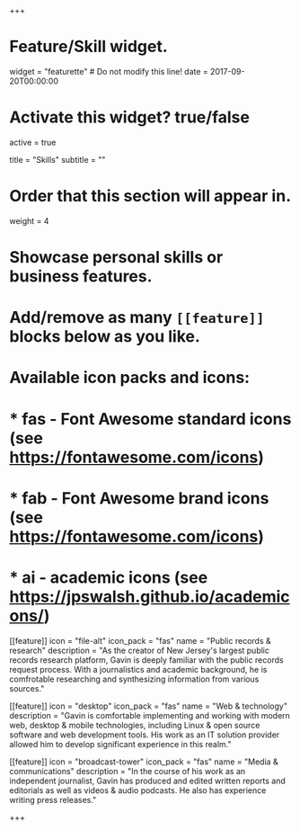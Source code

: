 +++
# Feature/Skill widget.
widget = "featurette"  # Do not modify this line!
date = 2017-09-20T00:00:00

# Activate this widget? true/false
active = true

title = "Skills"
subtitle = ""

# Order that this section will appear in.
weight = 4

# Showcase personal skills or business features.
# 
# Add/remove as many `[[feature]]` blocks below as you like.
# 
# Available icon packs and icons:
# * fas - Font Awesome standard icons (see https://fontawesome.com/icons)
# * fab - Font Awesome brand icons (see https://fontawesome.com/icons)
# * ai - academic icons (see https://jpswalsh.github.io/academicons/)

[[feature]]
  icon = "file-alt"
  icon_pack = "fas"
  name = "Public records & research"
  description = "As the creator of New Jersey's largest public records research platform, Gavin is deeply familiar with the public records request process. With a journalistics and academic background, he is comfrotable researching and synthesizing information from various sources."
  
[[feature]]
  icon = "desktop"
  icon_pack = "fas"
  name = "Web & technology"
  description = "Gavin is comfortable implementing and working with modern web, desktop & mobile technologies, including Linux & open source software and web development tools. His work as an IT solution provider allowed him to develop significant experience in this realm."  
  
[[feature]]
  icon = "broadcast-tower"
  icon_pack = "fas"
  name = "Media & communications"
  description = "In the course of his work as an independent journalist, Gavin has produced and edited written reports and editorials as well as videos & audio podcasts. He also has experience writing press releases."

+++
